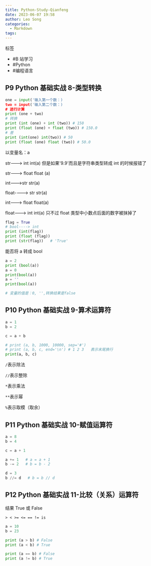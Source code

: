 ```yaml
---
title: Python-Study-Qianfeng
date: 2023-06-07 19:58
author: Leo Song
categories:
  - Markdown
tags:
---
```


标签

- #B 站学习
- #Python
- #编程语言

## P9 Python 基础实战 8-类型转换

```python
one = input('输入第一个数：)
two = input('输入第二个数：)
# 进行计算
print (one + two)
# 转换
print (int (one) + int (two)) # 150
print (float (one) + float (two)) # 150.0
# 差
print (int(one) int(two)) # 50
print (float (one) float (two)) # 50.0
```

以变量名：a

str---> int int(a) 但是如果'9.9'而且是字符串类型转成 int 的时候报错了

str---> float float (a)

int--->str str(a)

float----> str str(a)

int---> float float(a)

float---> int int(a) 只不过 float 类型中小数点后面的数字被抹掉了

```python
flag = True
# bool----> int
print (int(flag))
print (float (flag))
print (str(flag))   # 'True'
```

能否将 a 转成 bool

```python
a = 2
print (bool(a))
a = 0
print(bool(a))
a = ''
print(bool(a))

# 变量的值是：0, '',转换结果是false
```

## P10 Python 基础实战 9-算术运算符

```python
a = 1
b = 2

c = a + b

# print (a, b, 1000, 10000, sep='#')
# print (a, b, c, end='\n') # 1 2 3   表示末尾换行
print(a, b, c)
```

`/`表示除法

`//`表示整除

`*`表示乘法

`**`表示幂

`%`表示取模（取余）

## P11 Python 基础实战 10-赋值运算符

```python
a = 8
b = 4

c = a + 1

a += 1   # a = a + 1
b -= 2   # b = b - 2

d = 3
b //= d   # b = b // d
```

## P12 Python 基础实战 11-比较（关系）运算符

结果 True 或 False

`> < >= <= == != is`

```python
a = 10
b = 23

print (a > b) # False
print (a < b) # True

print (a == b) # False
print (a != b) # True
```
